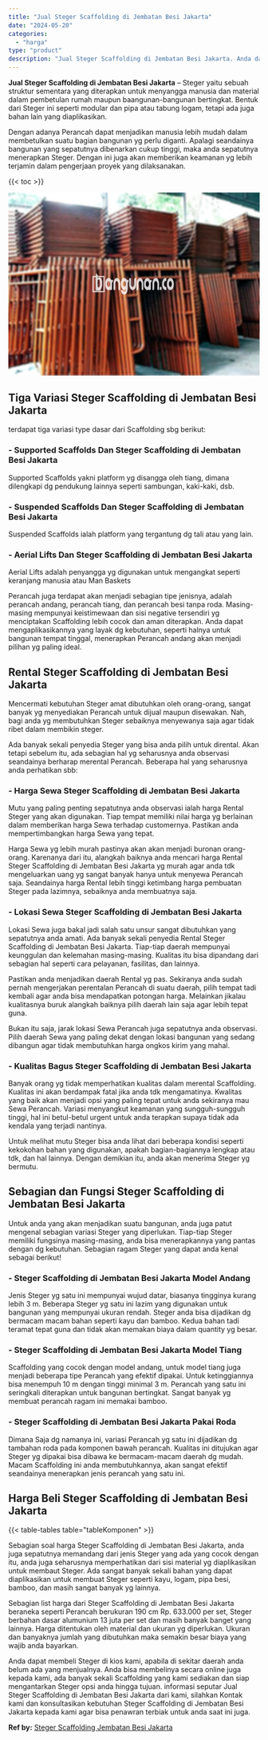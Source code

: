 ```yaml
---
title: "Jual Steger Scaffolding di Jembatan Besi Jakarta"
date: "2024-05-20"
categories: 
  - "harga"
type: "product"
description: "Jual Steger Scaffolding di Jembatan Besi Jakarta. Anda dapat membeli Steger di kios kami, apabila di sekitar daerah anda belum ada yang menjualnya. Anda bisa..."
---
```


**Jual Steger Scaffolding di Jembatan Besi Jakarta** – Steger yaitu sebuah struktur sementara yang diterapkan untuk menyangga manusia dan material dalam pembetulan rumah maupun baangunan-bangunan bertingkat. Bentuk dari Steger ini seperti modular dan pipa atau tabung logam, tetapi ada juga bahan lain yang diaplikasikan.

Dengan adanya Perancah dapat menjadikan manusia lebih mudah dalam membetulkan suatu bagian bangunan yg perlu diganti. Apalagi seandainya bangunan yang sepatutnya dibenarkan cukup tinggi, maka anda sepatutnya menerapkan Steger. Dengan ini juga akan memberikan keamanan yg lebih terjamin dalam pengerjaan proyek yang dilaksanakan.

{{< toc >}}

![Jual Steger Scaffolding di Jembatan Besi Jakarta](/images/sewa-scaffolding-steger-13.png)

## Tiga Variasi Steger Scaffolding di Jembatan Besi Jakarta

terdapat tiga variasi type dasar dari Scaffolding sbg berikut:

### \- Supported Scaffolds Dan Steger Scaffolding di Jembatan Besi Jakarta

Supported Scaffolds yakni platform yg disangga oleh tiang, dimana dilengkapi dg pendukung lainnya seperti sambungan, kaki-kaki, dsb.

### \- Suspended Scaffolds Dan Steger Scaffolding di Jembatan Besi Jakarta

Suspended Scaffolds ialah platform yang tergantung dg tali atau yang lain.

### \- Aerial Lifts Dan Steger Scaffolding di Jembatan Besi Jakarta

Aerial Lifts adalah penyangga yg digunakan untuk mengangkat seperti keranjang manusia atau Man Baskets

Perancah juga terdapat akan menjadi sebagian tipe jenisnya, adalah perancah andang, perancah tiang, dan perancah besi tanpa roda. Masing-masing mempunyai keistimewaan dan sisi negative tersendiri yg menciptakan Scaffolding lebih cocok dan aman diterapkan. Anda dapat mengaplikasikannya yang layak dg kebutuhan, seperti halnya untuk bangunan tempat tinggal, menerapkan Perancah andang akan menjadi pilihan yg paling ideal.

## Rental Steger Scaffolding di Jembatan Besi Jakarta

Mencermati kebutuhan Steger amat dibutuhkan oleh orang-orang, sangat banyak yg menyediakan Perancah untuk dijual maupun disewakan. Nah, bagi anda yg membutuhkan Steger sebaiknya menyewanya saja agar tidak ribet dalam membikin steger.

Ada banyak sekali penyedia Steger yang bisa anda pilih untuk dirental. Akan tetapi sebelum itu, ada sebagian hal yg seharusnya anda observasi seandainya berharap merental Perancah. Beberapa hal yang seharusnya anda perhatikan sbb:

### \- Harga Sewa Steger Scaffolding di Jembatan Besi Jakarta

Mutu yang paling penting sepatutnya anda observasi ialah harga Rental Steger yang akan digunakan. Tiap tempat memiliki nilai harga yg berlainan dalam memberikan harga Sewa terhadap customernya. Pastikan anda mempertimbangkan harga Sewa yang tepat.

Harga Sewa yg lebih murah pastinya akan akan menjadi buronan orang-orang. Karenanya dari itu, alangkah baiknya anda mencari harga Rental Steger Scaffolding di Jembatan Besi Jakarta yg murah agar anda tdk mengeluarkan uang yg sangat banyak hanya untuk menyewa Perancah saja. Seandainya harga Rental lebih tinggi ketimbang harga pembuatan Steger pada lazimnya, sebaiknya anda membuatnya saja.

### \- Lokasi Sewa Steger Scaffolding di Jembatan Besi Jakarta

Lokasi Sewa juga bakal jadi salah satu unsur sangat dibutuhkan yang sepatutnya anda amati. Ada banyak sekali penyedia Rental Steger Scaffolding di Jembatan Besi Jakarta. Tiap-tiap daerah mempunyai keunggulan dan kelemahan masing-masing. Kualitas itu bisa dipandang dari sebagian hal seperti cara pelayanan, fasilitas, dan lainnya.

Pastikan anda menjadikan daerah Rental yg pas. Sekiranya anda sudah pernah mengerjakan perentalan Perancah di suatu daerah, pilih tempat tadi kembali agar anda bisa mendapatkan potongan harga. Melainkan jikalau kualitasnya buruk alangkah baiknya pilih daerah lain saja agar lebih tepat guna.

Bukan itu saja, jarak lokasi Sewa Perancah juga sepatutnya anda observasi. Pilih daerah Sewa yang paling dekat dengan lokasi bangunan yang sedang dibangun agar tidak membutuhkan harga ongkos kirim yang mahal.

### \- Kualitas Bagus Steger Scaffolding di Jembatan Besi Jakarta

Banyak orang yg tidak memperhatikan kualitas dalam merental Scaffolding. Kualitas ini akan berdampak fatal jika anda tdk mengamatinya. Kwalitas yang baik akan menjadi opsi yang paling tepat untuk anda sekiranya mau Sewa Perancah. Variasi menyangkut keamanan yang sungguh-sungguh tinggi, hal ini betul-betul urgent untuk anda terapkan supaya tidak ada kendala yang terjadi nantinya.

Untuk melihat mutu Steger bisa anda lihat dari beberapa kondisi seperti kekokohan bahan yang digunakan, apakah bagian-bagiannya lengkap atau tdk, dan hal lainnya. Dengan demikian itu, anda akan menerima Steger yg bermutu.

## Sebagian dan Fungsi Steger Scaffolding di Jembatan Besi Jakarta

Untuk anda yang akan menjadikan suatu bangunan, anda juga patut mengenal sebagian variasi Steger yang diperlukan. Tiap-tiap Steger memiliki fungsinya masing-masing, anda bisa menerapkannya yang pantas dengan dg kebutuhan. Sebagian ragam Steger yang dapat anda kenal sebagai berikut!

### \- Steger Scaffolding di Jembatan Besi Jakarta Model Andang

Jenis Steger yg satu ini mempunyai wujud datar, biasanya tingginya kurang lebih 3 m. Beberapa Steger yg satu ini lazim yang digunakan untuk bangunan yang mempunyai ukuran rendah. Steger anda bisa dijadikan dg bermacam macam bahan seperti kayu dan bamboo. Kedua bahan tadi teramat tepat guna dan tidak akan memakan biaya dalam quantity yg besar.

### \- Steger Scaffolding di Jembatan Besi Jakarta Model Tiang

Scaffolding yang cocok dengan model andang, untuk model tiang juga menjadi beberapa tipe Perancah yang efektif dipakai. Untuk ketinggiannya bisa menempuh 10 m dengan tinggi minimal 3 m. Perancah yang satu ini seringkali diterapkan untuk bangunan bertingkat. Sangat banyak yg membuat perancah ragam ini memakai bamboo.

### \- Steger Scaffolding di Jembatan Besi Jakarta Pakai Roda

Dimana Saja dg namanya ini, variasi Perancah yg satu ini dijadikan dg tambahan roda pada komponen bawah perancah. Kualitas ini ditujukan agar Steger yg dipakai bisa dibawa ke bermacam-macam daerah dg mudah. Macam Scaffolding ini anda membutuhkannya, akan sangat efektif seandainya menerapkan jenis perancah yang satu ini.

## Harga Beli Steger Scaffolding di Jembatan Besi Jakarta

{{< table-tables table="tableKomponen" >}}

Sebagian soal harga Steger Scaffolding di Jembatan Besi Jakarta, anda juga sepatutnya memandang dari jenis Steger yang ada yang cocok dengan itu, anda juga seharusnya memperhatikan dari sisi material yg diaplikasikan untuk membaut Steger. Ada sangat banyak sekali bahan yang dapat diaplikasikan untuk membuat Steger seperti kayu, logam, pipa besi, bamboo, dan masih sangat banyak yg lainnya.

Sebagian list harga dari Steger Scaffolding di Jembatan Besi Jakarta beraneka seperti Perancah berukuran 190 cm Rp. 633.000 per set, Steger berbahan dasar alumunium 13 juta per set dan masih banyak banget yang lainnya. Harga ditentukan oleh material dan ukuran yg diperlukan. Ukuran dan banyaknya jumlah yang dibutuhkan maka semakin besar biaya yang wajib anda bayarkan.

Anda dapat membeli Steger di kios kami, apabila di sekitar daerah anda belum ada yang menjualnya. Anda bisa membelinya secara online juga kepada kami, ada banyak sekali Scaffolding yang kami sediakan dan siap mengantarkan Steger opsi anda hingga tujuan. informasi seputar Jual Steger Scaffolding di Jembatan Besi Jakarta dari kami, silahkan Kontak kami dan konsultasikan kebutuhan Steger Scaffolding di Jembatan Besi Jakarta kepada kami agar bisa penawran terbiak untuk anda saat ini juga.

**Ref by:** [Steger Scaffolding Jembatan Besi Jakarta](https://id.wikipedia.org/wiki/Steger)
